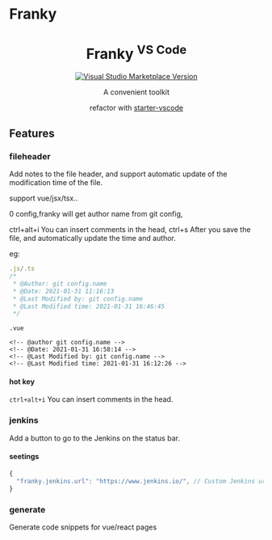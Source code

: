 # Franky

<h1 align="center">Franky <sup>VS Code</sup></h1>
<p align="center">
<a href="https://marketplace.visualstudio.com/items?itemName=NorthSeacoder.franky" target="__blank"><img src="https://img.shields.io/visual-studio-marketplace/v/NorthSeacoder.franky.svg?color=eee&amp;label=VS%20Code%20Marketplace&logo=visual-studio-code" alt="Visual Studio Marketplace Version" /></a>
</p>
<p align="center">
A convenient toolkit<br>
</p>

<p align="center">
refactor with  <a href="https://github.com/antfu/starter-vscode">starter-vscode</a>
</p>


## Features

### fileheader
Add notes to the file header, and support automatic update of the modification time of the file.

support vue/jsx/tsx..

0 config,franky will get author name from git config,

ctrl+alt+i You can insert comments in the head, ctrl+s After you save the file, and automatically update the time and author.

eg:
```js
.js/.ts
/*
 * @Author: git config.name
 * @Date: 2021-01-31 11:16:13
 * @Last Modified by: git config.name
 * @Last Modified time: 2021-01-31 16:46:45
 */

```
```
.vue

<!-- @author git config.name -->
<!-- @Date: 2021-01-31 16:58:14 -->
<!-- @Last Modified by: git config.name -->
<!-- @Last Modified time: 2021-01-31 16:12:26 -->

```
#### hot key

`ctrl+alt+i` You can insert comments in the head.

### jenkins

Add a button to go to the Jenkins on the status bar.

#### seetings

```js
{
  "franky.jenkins.url": "https://www.jenkins.io/", // Custom Jenkins url
}
```
### generate

Generate code snippets for vue/react pages

<!-- ### diffLog

匹配的远程分支命名格式:[项目名][tag] msg  
主要在自己公司用....

根据项目名与 tag 筛选相应的远程分支,选择对比分支后与 master 对比筛选出未上线 commits  

有两种展示方式:
 - commits + revert
 - 全commits:之前revert的original commit ,按提交时间排序 -->